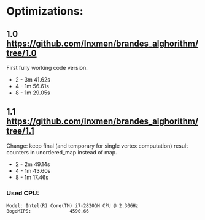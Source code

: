 # Optimizations:
## 1.0 https://github.com/lnxmen/brandes_alghorithm/tree/1.0
First fully working code version.
- 2 - 3m 41.62s
- 4 - 1m 56.61s
- 8 - 1m 29.05s

## 1.1 https://github.com/lnxmen/brandes_alghorithm/tree/1.1
Change: keep final (and temporary for single vertex computation) result counters in unordered_map instead of map.
- 2 - 2m 49.14s
- 4 - 1m 43.60s
- 8 - 1m 17.46s

### Used CPU:
```
Model: Intel(R) Core(TM) i7-2820QM CPU @ 2.30GHz
BogoMIPS:              4590.66
```
